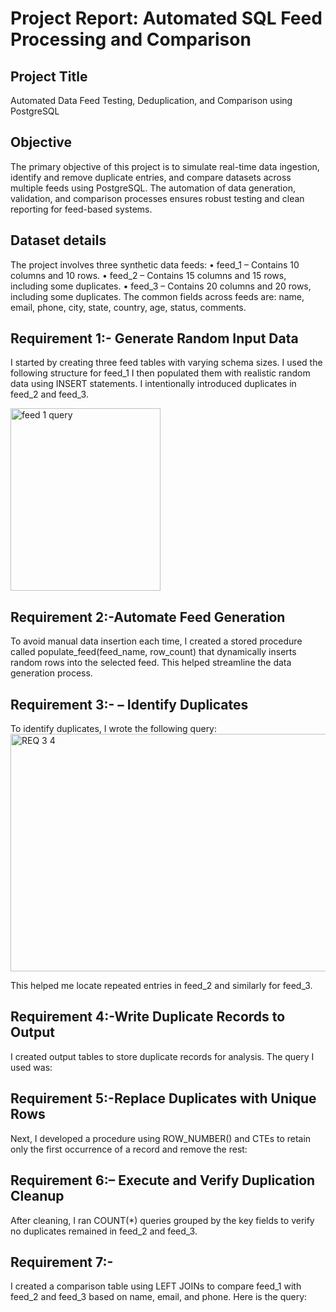 # Project Report: Automated SQL Feed Processing and Comparison
## Project Title
Automated Data Feed Testing, Deduplication, and Comparison using PostgreSQL
## Objective
The primary objective of this project is to simulate real-time data ingestion, identify and remove duplicate entries, and compare datasets across multiple feeds using PostgreSQL. The automation of data generation, validation, and comparison processes ensures robust testing and clean reporting for feed-based systems.
## Dataset details
The project involves three synthetic data feeds:
•	 feed_1 – Contains 10 columns and 10 rows.
•	 feed_2 – Contains 15 columns and 15 rows, including some duplicates.
•	 feed_3 – Contains 20 columns and 20 rows, including some duplicates.
The common fields across feeds are: name, email, phone, city, state, country, age, status, comments.
## Requirement 1:- Generate Random Input Data
I started by creating three feed tables with varying schema sizes. I used the following structure for feed_1
I then populated them with realistic random data using INSERT statements. I intentionally introduced duplicates in feed_2 and feed_3.

<img width="240" height="292" alt="feed 1 query" src="https://github.com/user-attachments/assets/613dffa8-c41a-4da6-bcd0-c95a014b0ab1" />

## Requirement 2:-Automate Feed Generation
To avoid manual data insertion each time, I created a stored procedure called populate_feed(feed_name, row_count) that dynamically inserts random rows into the selected feed.
This helped streamline the data generation process.
## Requirement 3:- – Identify Duplicates
To identify duplicates, I wrote the following query:
<img width="1041" height="380" alt="REQ 3  4" src="https://github.com/user-attachments/assets/ba48c3b0-0c56-4926-97a3-0633c89d5795" />

This helped me locate repeated entries in feed_2 and similarly for feed_3.
## Requirement 4:-Write Duplicate Records to Output
I created output tables to store duplicate records for analysis. The query I used was:

## Requirement 5:-Replace Duplicates with Unique Rows
Next, I developed a procedure using ROW_NUMBER() and CTEs to retain only the first occurrence of a record and remove the rest:

## Requirement 6:– Execute and Verify Duplication Cleanup
After cleaning, I ran COUNT(*) queries grouped by the key fields to verify no duplicates remained in feed_2 and feed_3.
## Requirement 7:-
I created a comparison table using LEFT JOINs to compare feed_1 with feed_2 and feed_3 based on name, email, and phone. Here is the query:







